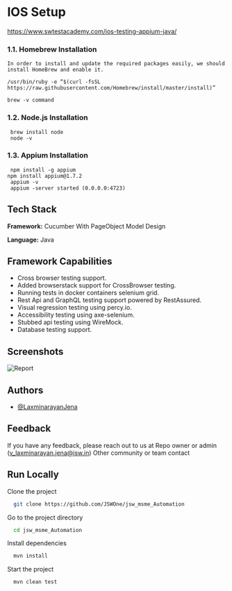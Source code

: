 
# IOS Setup
https://www.swtestacademy.com/ios-testing-appium-java/

### 1.1. Homebrew Installation
```
In order to install and update the required packages easily, we should install HomeBrew and enable it.

/usr/bin/ruby -e “$(curl -fsSL https://raw.githubusercontent.com/Homebrew/install/master/install)”

brew -v command 
```

### 1.2. Node.js Installation
```
 brew install node
 node -v 
 ```
 
 ### 1.3. Appium Installation
```
 npm install -g appium 
npm install appium@1.7.2
 appium -v
 appium -server started (0.0.0.0:4723)
 ```
## Tech Stack

**Framework:** Cucumber With PageObject Model Design 

**Language:** Java

## Framework Capabilities

- Cross browser testing support. </br>
- Added browserstack support for CrossBrowser testing. </br>
- Running tests in docker containers selenium grid. </br>
- Rest Api and GraphQL testing support powered by RestAssured. </br>
- Visual regression testing using percy.io. </br>
- Accessibility testing using axe-selenium. </br>
- Stubbed api testing using WireMock. </br>
- Database testing support. </br>

## Screenshots
![Report](https://user-images.githubusercontent.com/92700205/216805111-90ffd88e-364d-4679-8dd9-c5014ad6cbc7.png)

## Authors

- [@LaxminarayanJena](https://github.com/laxminarayanJena)


## Feedback

If you have any feedback, please reach out to us at 
Repo owner or admin (v_laxminarayan.jena@jsw.in)
Other community or team contact


## Run Locally

Clone the project

```bash
  git clone https://github.com/JSWOne/jsw_msme_Automation
```

Go to the project directory

```bash
  cd jsw_msme_Automation
```

Install dependencies

```bash
  mvn install 
```

Start the project

```bash
  mvn clean test
```





